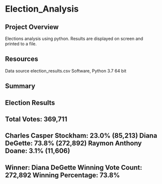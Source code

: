 # Election_Analysis
## Project Overview
Elections analysis using python.  Results are displayed on screen and printed to a file.

## Resources
Data source election_results.csv
Software, Python 3.7 64 bit

## Summary


Election Results
-------------------------
Total Votes: 369,711
-------------------------
Charles Casper Stockham: 23.0% (85,213)
Diana DeGette: 73.8% (272,892)
Raymon Anthony Doane: 3.1% (11,606)
-------------------------
Winner: Diana DeGette
Winning Vote Count: 272,892
Winning Percentage: 73.8%
-------------------------
